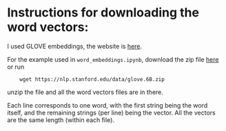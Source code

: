 # Instructions for downloading the word vectors:

I used GLOVE embeddings, the website is [here](https://nlp.stanford.edu/projects/glove/).

For the example used in `word_embeddings.ipynb`, download the zip file [here](https://nlp.stanford.edu/data/glove.6B.zip) or run

```
    wget https://nlp.stanford.edu/data/glove.6B.zip
```

unzip the file and all the word vectors files are in there.

Each line corresponds to one word, with the first string being the word itself, and the remaining strings (per line) being the vector. All the vectors are the same length (within each file).